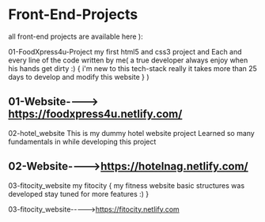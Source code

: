 # Front-End-Projects
all front-end projects are available here ):

01-FoodXpress4u-Project
my first html5 and css3 project and Each and every line of the code written by me( a true developer always enjoy when his hands get dirty :) { i'm new to this tech-stack really it takes more than 25 days to develop and modify  this website } )

01-Website----> https://foodxpress4u.netlify.com/
------------------------------------------------------------------------------------------------------------------------------

02-hotel_website
 This is my dummy hotel website project Learned so many fundamentals in while developing this project

02-Website---->https://hotelnag.netlify.com/
------------------------------------------------------------------------------------------------------------------------------

03-fitocity_website
 my fitocity { my fitness website basic structures was developed stay tuned for more features :) }

03-fitocity_website----->https://fitocity.netlify.com
